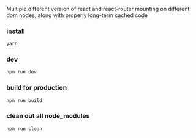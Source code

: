 Multiple different version of react and react-router mounting on different dom nodes, along with properly long-term cached code

### install
```bash
yarn
```
### dev
```bash
npm run dev
```
### build for production
```bash
npm run build
```
### clean out all node_modules
```bash
npm run clean
```
